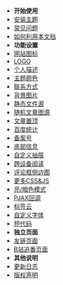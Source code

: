 * **开始使用**
 * [安装主题](/docs/setup)
 * [常见问题](/docs/problem)
 * [如何利用本文档](/docs/how-to-use)
* **功能设置**
 * [网站图标](/docs/favicon)
 * [LOGO](/docs/logo)
 * [个人描述](/docs/describe)
 * [主题颜色](/docs/color)
 * [联系方式](/docs/contact)
 * [背景图片](/docs/background)
 * [静态文件源](/docs/static-resource)
 * [随机文章图源](/docs/page-img) 
 * [文章置顶](/docs/sticky)
 * [百度统计](/docs/BaiduStatistics)
 * [备案号](/docs/beian)
 * [底部信息](/docs/footer)
 * [自定义抽屉](/docs/drawer)
 * [跨设备阅读](/docs/cross-device)
 * [评论框侧边图](/docs/commentBox-pic)
 * [更多CSS&JS](css-and-js)
 * [亮/暗色模式](/docs/night)
 * [PJAX回调](/docs/pjax)
 * [标签云](/docs/tags)
 * [自定义字体](/docs/fonts)
 * [短代码](/docs/shortcodes)
* **独立页面**
 * [友链页面](/docs/links)
 * [B站追番页面](/docs/bilibili)
* **其他说明**
 * [更新日志](/docs/update-log)
 * [版权声明](/docs/copy)
